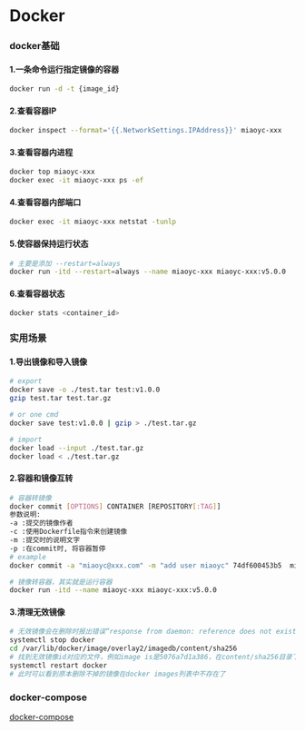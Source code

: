 Docker
=

### docker基础
#### 1.一条命令运行指定镜像的容器
```bash
docker run -d -t {image_id}
```

#### 2.查看容器IP
```bash
docker inspect --format='{{.NetworkSettings.IPAddress}}' miaoyc-xxx
```

#### 3.查看容器内进程
```bash
docker top miaoyc-xxx
docker exec -it miaoyc-xxx ps -ef
```

#### 4.查看容器内部端口
```bash
docker exec -it miaoyc-xxx netstat -tunlp
```

#### 5.使容器保持运行状态
```bash
# 主要是添加 --restart=always
docker run -itd --restart=always --name miaoyc-xxx miaoyc-xxx:v5.0.0
```

#### 6.查看容器状态
```bash
docker stats <container_id>
```

### 实用场景
#### 1.导出镜像和导入镜像
```bash
# export
docker save -o ./test.tar test:v1.0.0
gzip test.tar test.tar.gz

# or one cmd
docker save test:v1.0.0 | gzip > ./test.tar.gz

# import 
docker load --input ./test.tar.gz
docker load < ./test.tar.gz
```

#### 2.容器和镜像互转
```bash
# 容器转镜像
docker commit [OPTIONS] CONTAINER [REPOSITORY[:TAG]]
参数说明:
-a :提交的镜像作者
-c :使用Dockerfile指令来创建镜像
-m :提交时的说明文字
-p :在commit时, 将容器暂停
# example
docker commit -a "miaoyc@xxx.com" -m "add user miaoyc" 74df600453b5  miaoyc-xxx:v5.0.0

# 镜像转容器，其实就是运行容器
docker run -itd --name miaoyc-xxx miaoyc-xxx:v5.0.0
```

#### 3.清理无效镜像
```bash
# 无效镜像会在删除时报出错误“response from daemon: reference does not exist”
systemctl stop docker
cd /var/lib/docker/image/overlay2/imagedb/content/sha256
# 找到无效镜像id对应的文件，例如image is是5076a7d1a386，在content/sha256目录下会存在5076a7d1a386开头的文件，删掉即可
systemctl restart docker
# 此时可以看到原本删除不掉的镜像在docker images列表中不存在了
```

### docker-compose
[docker-compose](./docker-compose.md)

